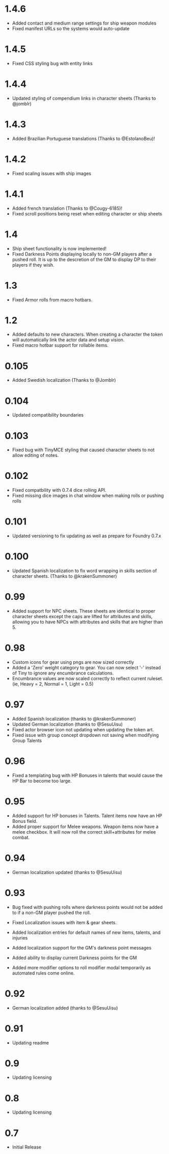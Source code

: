 # 1.4.6

- Added contact and medium range settings for ship weapon modules
- Fixed manifest URLs so the systems would auto-update

# 1.4.5

- Fixed CSS styling bug with entity links

# 1.4.4

- Updated styling of compendium links in character sheets (Thanks to @jomblr)

# 1.4.3

- Added Brazilian Portuguese translations (Thanks to @EstolanoBeu)!

# 1.4.2

- Fixed scaling issues with ship images

# 1.4.1

- Added french translation (Thanks to @Cougy-6185)!
- Fixed scroll positions being reset when editing character or ship sheets

# 1.4

- Ship sheet functionality is now implemented!
- Fixed Darkness Points displaying locally to non-GM players after a pushed roll. It is up to the descretion of the GM to display DP to their players if they wish.

# 1.3

- Fixed Armor rolls from macro hotbars.

# 1.2

- Added defaults to new characters. When creating a character the token will automatically link the actor data and setup vision.
- Fixed macro hotbar support for rollable items.

# 0.105

- Added Swedish localization (Thanks to @Jomblr)

# 0.104

- Updated compatibility boundaries

# 0.103

- Fixed bug with TinyMCE styling that caused character sheets to not allow editing of notes.

# 0.102

- Fixed compatbility with 0.7.4 dice rolling API.
- Fixed missing dice images in chat window when making rolls or pushing rolls

# 0.101

- Updated versioning to fix updating as well as prepare for Foundry 0.7.x

# 0.100

- Updated Spanish localization to fix word wrapping in skills section of character sheets. (Thanks to @krakenSummoner)

# 0.99

- Added support for NPC sheets. These sheets are identical to proper character
  sheets except the caps are lifted for attributes and skills, allowing you to
  have NPCs with attributes and skills that are higher than 5.

# 0.98

- Custom icons for gear using pngs are now sized correctly
- Added a 'Zero' weight category to gear. You can now select '-' instead of Tiny to ignore any encumbrance calculations.
- Encumbrance values are now scaled correctly to reflect current ruleset. (ie, Heavy = 2, Normal = 1, Light = 0.5)

# 0.97

- Added Spanish localization (thanks to @krakenSummoner)
- Updated German localization (thanks to @SesuUisu)
- Fixed actor browser icon not updating when updating the token art.
- Fixed issue with group concept dropdown not saving when modifying Group Talents

# 0.96

- Fixed a templating bug with HP Bonuses in talents that would cause the HP Bar to become too large.

# 0.95

- Added support for HP bonuses in Talents. Talent items now have an HP Bonus field.
- Added proper support for Melee weapons. Weapon items now have a melee checkbox. It will now roll the correct skill+attributes for melee combat.

# 0.94

- German localization updated (thanks to @SesuUisu)

# 0.93

- Bug fixed with pushing rolls where darkness points would not be added to if a non-GM player pushed the roll.
- Fixed Localization issues with item & gear sheets.

- Added localization entries for default names of new items, talents, and injuries
- Added localization support for the GM's darkness point messages
- Added ability to display current Darkness points for the GM
- Added more modifier options to roll modifier modal temporarily as automated rules come online.

# 0.92

- German localization added (thanks to @SesuUisu)

# 0.91

- Updating readme

# 0.9

- Updating licensing

# 0.8

- Updating licensing

# 0.7

- Initial Release

